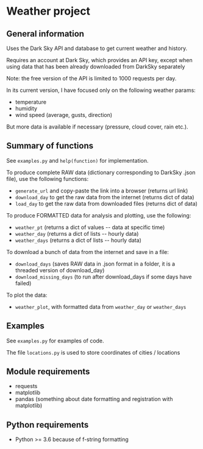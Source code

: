 # Weather project

## General information

Uses the Dark Sky API and database to get current weather and history. 

Requires an account at Dark Sky, which provides an API key, except when
using data that has been already downloaded from DarkSky separately

Note: the free version of the API is limited to 1000 requests per day.

In its current version, I have focused only on the following weather params:

*  temperature
*  humidity
*  wind speed (average, gusts, direction)

But more data is available if necessary (pressure, cloud cover, rain etc.).

## Summary of functions 

See `examples.py` and `help(function)` for implementation.

To produce complete RAW data (dictionary corresponding to DarkSky .json file),
use the following functions:
- `generate_url` and copy-paste the link into a browser (returns url link)
- `download_day` to get the raw data from the internet (returns dict of data)
- `load_day` to get the raw data from downloaded files (returns dict of data)

To produce FORMATTED data for analysis and plotting, use the following:
- `weather_pt`  (returns a dict of values -- data at specific time)
- `weather_day` (returns a dict of lists -- hourly data)
- `weather_days` (returns a dict of lists -- hourly data)

To download a bunch of data from the internet and save in a file:
- `download_days` (saves RAW data in .json format in a folder, it is a threaded
version of download_day)
- `download_missing_days` (to run after download_days if some days have failed)

To plot the data:
- `weather_plot`, with formatted data from `weather_day` or `weather_days`

## Examples

See `examples.py` for examples of code.

The file `locations.py` is used to store coordinates of cities / locations

## Module requirements

- requests
- matplotlib
- pandas (something about date formatting and registration with matplotlib)

## Python requirements

- Python >= 3.6 because of f-string formatting
